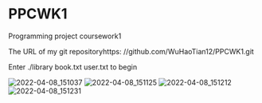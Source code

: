 # PPCWK1
Programming project coursework1

The URL of my git repositoryhttps: //github.com/WuHaoTian12/PPCWK1.git

Enter ./library book.txt user.txt to begin


![2022-04-08_151037](https://user-images.githubusercontent.com/101766788/162383668-98bffc2f-9b6c-4e45-9763-2c39792baa37.png)
![2022-04-08_151125](https://user-images.githubusercontent.com/101766788/162383676-29103bef-80d5-443e-acc5-1f785ed4f3ea.png)
![2022-04-08_151212](https://user-images.githubusercontent.com/101766788/162383689-f3ad2733-7138-4052-ae68-9eea48301bb1.png)
![2022-04-08_151231](https://user-images.githubusercontent.com/101766788/162383706-9d6b79b7-8d4c-417f-869f-cee6a777873a.png)
